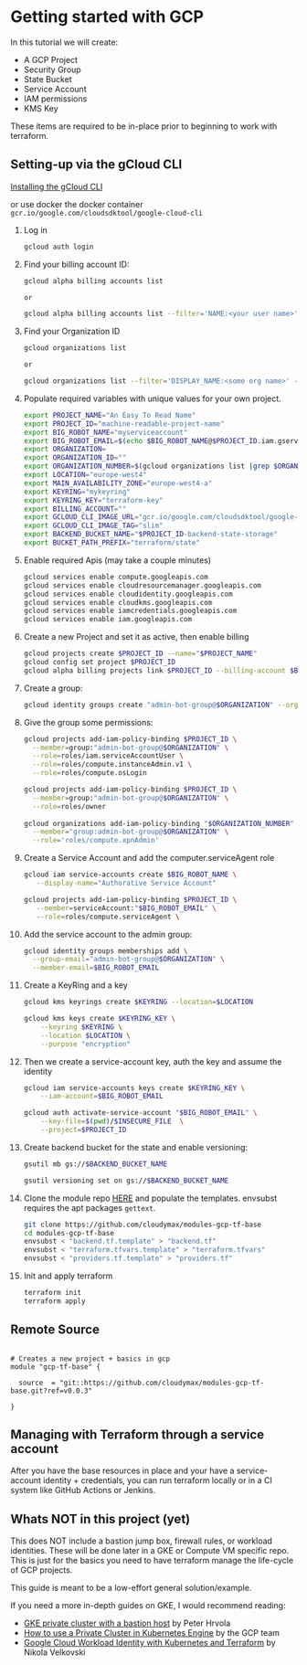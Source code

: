 # Getting started with GCP

In this tutorial we will create:

- A GCP Project
- Security Group
- State Bucket
- Service Account
- IAM permissions
- KMS Key

These items are required to be in-place prior to beginning to work with terraform.


## Setting-up via the gCloud CLI

[Installing the gCloud CLI](https://cloud.google.com/sdk/docs/install)

or use docker the docker container `gcr.io/google.com/cloudsdktool/google-cloud-cli`


1. Log in
  
   ```bash
   gcloud auth login
   ``` 

2. Find your billing account ID:

   ```bash
   gcloud alpha billing accounts list
   
   or
   
   gcloud alpha billing accounts list --filter='NAME:<your user name>' --format='value(ACCOUNT_ID)'
   ```

3. Find your Organization ID
  
   ```bash
   gcloud organizations list
   
   or
   
   gcloud organizations list --filter='DISPLAY_NAME:<some org name>' --format='value(ID)'
   ```

4. Populate required variables with unique values for your own project.

   ```bash
   export PROJECT_NAME="An Easy To Read Name"
   export PROJECT_ID="machine-readable-project-name"
   export BIG_ROBOT_NAME="myserviceaccount"
   export BIG_ROBOT_EMAIL=$(echo $BIG_ROBOT_NAME@$PROJECT_ID.iam.gserviceaccount.com)
   export ORGANIZATION=
   export ORGANIZATION_ID=""
   export ORGANIZATION_NUMBER=$(gcloud organizations list |grep $ORGANIZATION |awk '{print $2}')
   export LOCATION="europe-west4"
   export MAIN_AVAILABILITY_ZONE="europe-west4-a"
   export KEYRING="mykeyring"
   export KEYRING_KEY="terraform-key"
   export BILLING_ACCOUNT=""
   export GCLOUD_CLI_IMAGE_URL="gcr.io/google.com/cloudsdktool/google-cloud-cli"
   export GCLOUD_CLI_IMAGE_TAG="slim"
   export BACKEND_BUCKET_NAME="$PROJECT_ID-backend-state-storage"
   export BUCKET_PATH_PREFIX="terraform/state"
   ```

5. Enable required Apis (may take a couple minutes)

   ```bash
   gcloud services enable compute.googleapis.com
   gcloud services enable cloudresourcemanager.googleapis.com 
   gcloud services enable cloudidentity.googleapis.com 
   gcloud services enable cloudkms.googleapis.com
   gcloud services enable iamcredentials.googleapis.com
   gcloud services enable iam.googleapis.com
   ```
   
6. Create a new Project and set it as active, then enable billing

    ```bash
    gcloud projects create $PROJECT_ID --name="$PROJECT_NAME"
    gcloud config set project $PROJECT_ID
    gcloud alpha billing projects link $PROJECT_ID --billing-account $BILLING_ACCOUNT
    
    ```

7. Create a group:

    ```bash
    gcloud identity groups create "admin-bot-group@$ORGANIZATION" --organization=$ORGANIZATION_ID --display-name="top-level-bot-group"
    ```
   

8. Give the group some permissions:

    ```bash
    gcloud projects add-iam-policy-binding $PROJECT_ID \
      --member=group:"admin-bot-group@$ORGANIZATION" \
      --role=roles/iam.serviceAccountUser \
      --role=roles/compute.instanceAdmin.v1 \
      --role=roles/compute.osLogin

    gcloud projects add-iam-policy-binding $PROJECT_ID \
      --member=group:"admin-bot-group@$ORGANIZATION" \
      --role=roles/owner
      
    gcloud organizations add-iam-policy-binding "$ORGANIZATION_NUMBER" \
      --member="group:admin-bot-group@$ORGANIZATION" \
      --role='roles/compute.xpnAdmin'
    ```
    
9. Create a Service Account and add the computer.serviceAgent role

   ```bash
   gcloud iam service-accounts create $BIG_ROBOT_NAME \
      --display-name="Authorative Service Account"
   
   gcloud projects add-iam-policy-binding $PROJECT_ID \
      --member=serviceAccount:"$BIG_ROBOT_EMAIL" \
      --role=roles/compute.serviceAgent \
   ```

10. Add the service account to the admin group:

    ```bash
    gcloud identity groups memberships add \
      --group-email="admin-bot-group@$ORGANIZATION" \
      --member-email=$BIG_ROBOT_EMAIL
    ```

11. Create a KeyRing and a key

    ```bash
    gcloud kms keyrings create $KEYRING --location=$LOCATION

    gcloud kms keys create $KEYRING_KEY \
        --keyring $KEYRING \
        --location $LOCATION \
        --purpose "encryption"
    ```

12. Then we create a service-account key, auth the key and assume the identity

    ```bash
    gcloud iam service-accounts keys create $KEYRING_KEY \
        --iam-account=$BIG_ROBOT_EMAIL

    gcloud auth activate-service-account "$BIG_ROBOT_EMAIL" \
        --key-file=$(pwd)/$INSECURE_FILE  \
        --project=$PROJECT_ID
    ```

13. Create backend bucket for the state and enable versioning:

    ```bash
    gsutil mb gs://$BACKEND_BUCKET_NAME

    gsutil versioning set on gs://$BACKEND_BUCKET_NAME
    ```

14. Clone the module repo [HERE](https://github.com/cloudymax/modules-gcp-tf-base) and populate the templates. envsubst requires the apt packages `gettext`.

    ```bash
    git clone https://github.com/cloudymax/modules-gcp-tf-base
    cd modules-gcp-tf-base
    envsubst < "backend.tf.template" > "backend.tf"
    envsubst < "terraform.tfvars.template" > "terraform.tfvars"
    envsubst < "providers.tf.template" > "providers.tf"
    ```

15. Init and apply terraform

    ```bash
    terraform init 
    terraform apply
    ```


## Remote Source  

```hcl

# Creates a new project + basics in gcp
module "gcp-tf-base" {

  source  = "git::https://github.com/cloudymax/modules-gcp-tf-base.git?ref=v0.0.3"

}

```

## Managing with Terraform through a service account

After you have the base resources in place and your have a service-account identity + credentials, you can run terraform locally or in a CI system like GitHub Actions or Jenkins.


## Whats NOT in this project (yet)

This does NOT include a bastion jump box, firewall rules, or workload identities. These will be done later in a GKE or Compute VM specific repo. This is just for the basics you need to have terraform manage the life-cycle of GCP projects.

This guide is meant to be a low-effort general solution/example.

If you need a more in-depth guides on GKE, I would recommend reading:

- [GKE private cluster with a bastion host](https://medium.com/google-cloud/gke-private-cluster-with-a-bastion-host-5480b44793a7) by Peter Hrvola
- [How to use a Private Cluster in Kubernetes Engine](https://github.com/GoogleCloudPlatform/gke-private-cluster-demo) by the GCP team
- [Google Cloud Workload Identity with Kubernetes and Terraform](https://www.cobalt.io/blog/google-cloud-workload-identity-with-kubernetes-and-terraform) by Nikola Velkovski

